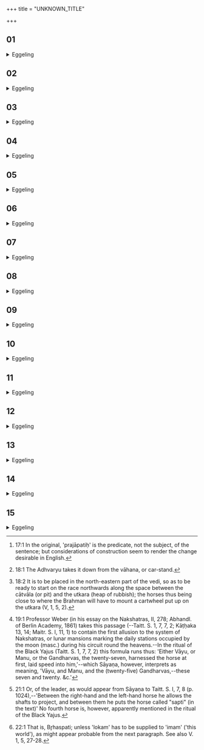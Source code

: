 +++
title = "UNKNOWN_TITLE"

+++


##  01
<details><summary>Eggeling</summary>

1. At the midday Soma-feast he consecrates (the Sacrificer) by sprinkling; and at the midday Soma-feast they run a race; for, verily, Prajāpati is that sacrifice [^egg_58] which is here performed, and from which these creatures have been produced,--and indeed, they are even now produced after this one: thus he thereby wins Prajāpati in the very centre (of the sacrifice).

[^egg_58]: 17:1 In the original, 'prajāpatiḥ' is the predicate, not the subject, of the sentence; but considerations of construction seem to render the change desirable in English.
</details>

##  02
<details><summary>Eggeling</summary>

2. The Māhendra cup being not yet drawn,--for

that, the Māhendra, is Indra's special (nishkevalya) cup, and so also are his that Nishkevalya-stotra and Nishkevalya-śastra; and the Sacrificer is Indra: thus he consecrates him at his own dwelling-place. Hence, the Māhendra cup being not yet drawn,--
</details>

##  03
<details><summary>Eggeling</summary>

3. He takes down the chariot [^egg_59], with (Vāj. S. IX, 5), 'Thou art Indra's thunderbolt;' for the chariot is indeed a thunderbolt, and the sacrificer is Indra: therefore he says, 'Thou art Indra's thunderbolt;'--'a winner of wealth,' for the chariot is indeed a winner of wealth;--'May this one win wealth by thee!'--wealth means food: 'may this one gain food by thee,' is what he thereby says.

[^egg_59]: 18:1 The Adhvaryu takes it down from the vāhana, or car-stand.
</details>

##  04
<details><summary>Eggeling</summary>

4. That chariot, seized by the pole, he turns (from left to right) so as to make it stand inside the vedi [^egg_60], with, 'In the winning of wealth, the great Mother'--wealth means food: 'in the winning of food, the great Mother'--is what he thereby says;--'Aditi by name, we praise with speech;' now Aditi is this earth: therefore he says, 'Aditi by name, we praise with speech,'--'whereon all this being hath settled;' for indeed thereon all being here is settled;--'thereon may the divine Savitr̥ prosper our stay!' whereby he means to say, 'thereon may the divine Savitr̥ prosper our Sacrificer!'

[^egg_60]: 18:2 It is to be placed in the north-eastern part of the vedi, so as to be ready to start on the race northwards along the space between the cātvāla (or pit) and the utkara (heap of rubbish); the horses thus being close to where the Brahman will have to mount a cartwheel put up on the utkara (V, 1, 5, 2).
</details>

##  05
<details><summary>Eggeling</summary>

5. He then sprinkles the horses with water, either when being led down to be watered, or when brought

up after being watered. Now in the beginning the horse was produced from the water; while being produced from the water, it was produced incomplete, for it was indeed produced incomplete: hence it does not stand on all its feet, but it stands lifting one foot on each side. Thus what then was left behind of it in the water, therewith he now completes it, and makes it whole: therefore he sprinkles the horses with water, either when being led down to be watered, or when brought up after being watered.
</details>

##  06
<details><summary>Eggeling</summary>

6. He sprinkles them, with (Vāj. S. .IX, 6), 'Within the waters is ambrosia, in the waters is medicine: at the praises of the waters may ye wax strong, ye horses!' And with this also, 'O divine waters, what rushing, high-peaked, wealth-winning wave ye have, therewith may this one win wealth!' wealth is food: he thus says, 'May he thereby gain food!'
</details>

##  07
<details><summary>Eggeling</summary>

7. He then yokes (the team of) the chariot. The right horse he yokes (puts to) first; for in human (practice) they indeed put to the left horse first, but with the gods in this way.
</details>

##  08
<details><summary>Eggeling</summary>

8. He yokes it, with (Vāj. S. IX, 7), Either the wind, or thought--'for there is nothing swifter than the wind, and nothing swifter than thought:' therefore he says, 'Either the wind, or thought;--'(or) the seven and twenty Gandharvas [^egg_61],

[^egg_61]: 19:1 Professor Weber (in his essay on the Nakshatras, II, 278; Abhandl. of Berlin Academy, 1861) takes this passage (--Taitt. S. 1, 7, 7, 2; Kāṭḥaka 13, 14; Maitr. S. I, 11, 1) to contain the first allusion to the system of Nakshatras, or lunar mansions marking the daily stations occupied by the moon (masc.) during his circuit round the heavens.--In the ritual of the Black Yajus (Taitt. S. 1, 7, 7, 2)  this formula runs thus: 'Either Vāyu, or Manu, or the Gandharvas, the twenty-seven, harnessed the horse at first, laid speed into him,'--which Sāyaṇa, however, interprets as meaning, 'Vāyu, and Manu, and the (twenty-five) Gandharvas,--these seven and twenty. &c.'

they yoked the horse at first;' for the Gandharvas indeed yoked the horse at first: 'May they who yoked the horse at first yoke thee!' this he thereby says they;--'laid speed into him,'--he thereby says, 'May they who laid speed into it, lay speed into thee!'
</details>

##  09
<details><summary>Eggeling</summary>

9. He then yokes the left horse, with (Vāj. S. IX, 8), 'Become thou swift as the wind, O courser, being yoked!'--thereby he says, 'Become quick as the wind, O courser, being yoked;'--'be thou as Indra's right (steed) in beauty!'--he thereby says, 'Even as Indra's right (steed) for beauty, so be thou that of the sacrificer for beauty!'--'May the all-knowing Maruts yoke thee!' he thereby says, 'may gods yoke thee!'--'May Tvashṭr̥ lay speed into thy feet!' in this there is nothing obscure. He then yokes the right side-horse; for in human (practice) they indeed yoke the left side-horse first, but with the gods in this way.
</details>

##  10
<details><summary>Eggeling</summary>

10. He yokes it, with (Vāj. S. IX, 9), 'What speed hath been secretly laid into thee, O courser, and what (speed), bestowed on the eagle, went along in the wind;'--he thereby says, 'what speed of thine, O courser, is hidden away even elsewhere, therewith win this our sacrifice, Prajāpati!'--'with that strength be thou strong and wealth-winning for us, O courser, and victorious at the gathering!'--wealth means food: he thus means to say, 'And be thou a food-winner for us at this our

sacrifice, at the gathering of the gods win thou this sacrifice, Prajāpati!'
</details>

##  11
<details><summary>Eggeling</summary>

11. Now only those three (horses) are yoked, for what is threefold belongs to the gods, and this (sacrifice is) with the gods. Alongside the yoke (laid) on the side-horse [^egg_62] goes a fourth (horse), for that one is human. When he is about to give that (chariot to the Adhvaryu), he gives it after yoking the fourth (horse) thereto. Hence also at any other sacrifice only those three (horses) are yoked; for what is threefold belongs to the gods, and this (sacrifice is) with the gods. Alongside the yoke of the side-horse goes a fourth (horse), for that one is human. When he is about to give that (chariot) away, he gives it after yoking the fourth (horse) thereto.

[^egg_62]: 21:1 Or, of the leader, as would appear from Sāyaṇa to Taitt. S. I, 7, 8 (p. 1024),--'Between the right-hand and the left-hand horse he allows the shafts to project, and between them he puts the horse called "sapti" (in the text)' No fourth horse is, however, apparently mentioned in the ritual of the Black Yajus.
</details>

##  12
<details><summary>Eggeling</summary>

12. He now takes out material for a wild-rice pap of seventeen plates for Br̥haspati; for he who offers the Vājapeya wins food,--vāja-peya being doubtless the same as anna-peya (food and drink): thus whatever food he has thereby won, that he now prepares for him.
</details>

##  13
<details><summary>Eggeling</summary>

13. And as to why it belongs to Br̥haspati:--Br̥haspati won it in the beginning, therefore it belongs to Br̥haspati.
</details>

##  14
<details><summary>Eggeling</summary>

14. And why it is prepared of wild rice:--Br̥haspati is the Brahman (priesthood), and those wild-rice grains are cooked with the Brahman (prayer),--therefore it is of wild rice. It is one of seventeen plates,

because Prajāpati is seventeenfold: he thus wins Prajāpati.
</details>

##  15
<details><summary>Eggeling</summary>

15. He makes the horses smell it, with 'Ye coursers--;' for horses are coursers (vājin): therefore he says, 'Ye coursers,'--'wealth-winners,'--wealth is food: 'food-winners' he thereby says;--'starting upon the course;' for they are about to run a race;--'smell ye Br̥haspati's portion!' for this indeed is Br̥haspati's portion: therefore he says, 'smell ye Br̥haspati's portion!' And why he makes the horses smell it: he thinks, 'may I win Him [^egg_63]!' therefore he makes the horses smell it.

[^egg_63]: 22:1 That is, Br̥haspati; unless 'lokam' has to be supplied to 'imam' ('this world'), as might appear probable from the next paragraph. See also V. 1, 5, 27-28.
</details>